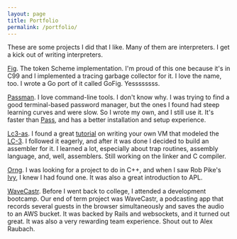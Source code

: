 ```yaml
---
layout: page
title: Portfolio
permalink: /portfolio/
---
```


These are some projects I did that I like. Many of them are interpreters. I get a kick out of writing interpreters.

<a href="https://github.com/olishmollie/fig">Fig</a>.
  The token Scheme implementation. I'm proud of this one because it's in C99 and I implemented a tracing garbage collector for it. I love the name, too. I wrote a Go port of it called GoFig. Yessssssss.

<a href="https://github.com/olishmollie/passman">Passman</a>.
  I love command-line tools. I don't know why. I was trying to find a good terminal-based password manager, but the ones I found had steep learning curves and were slow. So I wrote my own, and I still use it. It's faster than <a href="https://www.passwordstore.org">Pass</a>, and has a better installation and setup experience.

<a href="https://github.com/olishmollie/lc3-as">Lc3-as</a>.
  I found a great <a href="https://justinmeiners.github.io/lc3-vm/">tutorial</a> on writing your own VM that modeled the <a href="https://en.wikipedia.org/wiki/Little_Computer_3">LC-3</a>. I followed it eagerly, and after it was done I decided to build an assembler for it. I learned a lot, especially about trap routines, assembly language, and, well, assemblers. Still working on the linker and C compiler.

<a href="https://github.com/olishmollie/orng">Orng</a>.
  I was looking for a project to do in C++, and when I saw Rob Pike's <a href="https://github.com/robpike/ivy">Ivy</a>, I knew I had found one. It was also a great introduction to APL.

<a href="https://github.com/olishmollie/Wavecastr">WaveCastr</a>.
  Before I went back to college, I attended a development bootcamp. Our end of term project was WaveCastr, a podcasting app that records several guests in the browser simultaneously and saves the audio to an AWS bucket. It was backed by Rails and websockets, and it turned out great. It was also a very rewarding team experience. Shout out to Alex Raubach.
